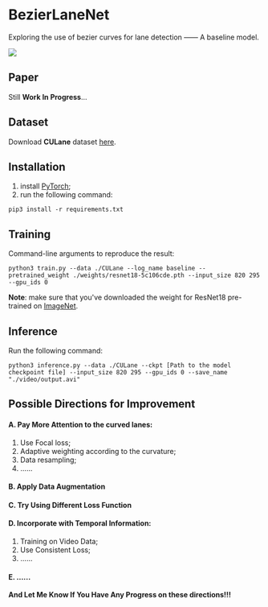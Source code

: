 # BezierLaneNet
Exploring the use of bezier curves for lane detection —— A baseline model.

![](./images/visualization.png)

## Paper

Still **Work In Progress**...

## Dataset

Download **CULane** dataset [here](https://xingangpan.github.io/projects/CULane.html).

## Installation

1. install [PyTorch](https://pytorch.org/);
2. run the following command:

```shell
pip3 install -r requirements.txt
```

## Training

Command-line arguments to reproduce the result:

```shell
python3 train.py --data ./CULane --log_name baseline --pretrained_weight ./weights/resnet18-5c106cde.pth --input_size 820 295 --gpu_ids 0
```

**Note**: make sure that you've downloaded the weight for ResNet18 pre-trained on [ImageNet](http://image-net.org/).

## Inference

Run the following command:

```shell
python3 inference.py --data ./CULane --ckpt [Path to the model checkpoint file] --input_size 820 295 --gpu_ids 0 --save_name "./video/output.avi"
```

## Possible Directions for Improvement

#### A. Pay More Attention to the curved lanes:

1. Use Focal loss;
2. Adaptive weighting according to the curvature;
3. Data resampling;
4. ......

#### B. Apply Data Augmentation 

#### C. Try Using Different Loss Function

#### D. Incorporate with Temporal Information:

1. Training on Video Data;
2. Use Consistent Loss;
3. ......

#### E. ......



**And Let Me Know If You Have Any Progress on these directions!!!**

